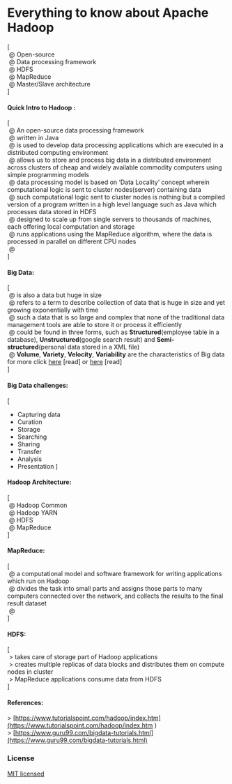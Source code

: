 # Everything to know about Apache Hadoop

[ <br />
&nbsp;@ Open-source <br />
&nbsp;@ Data processing framework <br />
&nbsp;@ HDFS <br />
&nbsp;@ MapReduce <br />
&nbsp;@ Master/Slave architecture <br />
]

#### Quick Intro to Hadoop :
[ <br />
&nbsp;@ An open-source data processing framework <br />
&nbsp;@ written in Java <br />
&nbsp;@ is used to develop data processing applications which are executed in a distributed computing environment <br />
&nbsp;@ allows us to store and process big data in a distributed environment across clusters of cheap and widely available commodity computers using simple programming models <br />
&nbsp;@ data processing model is based on ‘Data Locality’ concept wherein computational logic is sent to cluster nodes(server) containing data <br />
&nbsp;@ such computational logic sent to cluster nodes is nothing but a compiled version of a program written in a high level language such as Java which processes data stored in HDFS <br />
&nbsp;@ designed to scale up from single servers to thousands of machines, each offering local computation and storage <br />
&nbsp;@ runs applications using the MapReduce algorithm, where the data is processed in parallel on different CPU nodes <br />
&nbsp;@  <br />
]

#### Big Data:
[ <br />
&nbsp;@ is also a data but huge in size <br />
&nbsp;@ refers to a term to describe collection of data that is huge in size and yet growing exponentially with time <br />
&nbsp;@ such a data that is so large and complex that none of the traditional data management tools are able to store it or process it efficiently <br />
&nbsp;@ could be found in three forms, such as **Structured**(employee table in a database), **Unstructured**(google search result) and **Semi-structured**(personal data stored in a XML file)<br />
&nbsp;@ **Volume**, **Variety**, **Velocity**, **Variability** are the characteristics of Big data <br />
for more click [here](https://www.guru99.com/what-is-big-data.html) [read] or [here](https://www.tutorialspoint.com/hadoop/hadoop_big_data_overview.htm) [read] <br />
]

#### Big Data challenges:
[ <br />
* Capturing data
* Curation
* Storage
* Searching
* Sharing
* Transfer
* Analysis
* Presentation
]

#### Hadoop Architecture:
[ <br />
&nbsp;@ Hadoop Common <br />
&nbsp;@ Hadoop YARN <br />
&nbsp;@ HDFS <br />
&nbsp;@ MapReduce <br />
]

#### MapReduce:
[ <br />
&nbsp;@ a computational model and software framework for writing applications which run on Hadoop <br />
&nbsp;@ divides the task into small parts and assigns those parts to many computers connected over the network, and collects the results to the final result dataset <br />
&nbsp;@  <br />
]

#### HDFS:
[ <br />
&nbsp;\> takes care of storage part of Hadoop applications <br />
&nbsp;\> creates multiple replicas of data blocks and distributes them on compute nodes in cluster <br />
&nbsp;\> MapReduce applications consume data from HDFS <br />
]

#### References:
\> [https://www.tutorialspoint.com/hadoop/index.htm](https://www.tutorialspoint.com/hadoop/index.htm ) <br />
\> [https://www.guru99.com/bigdata-tutorials.html](https://www.guru99.com/bigdata-tutorials.html) <br />

### License

[MIT licensed](./LICENSE)
